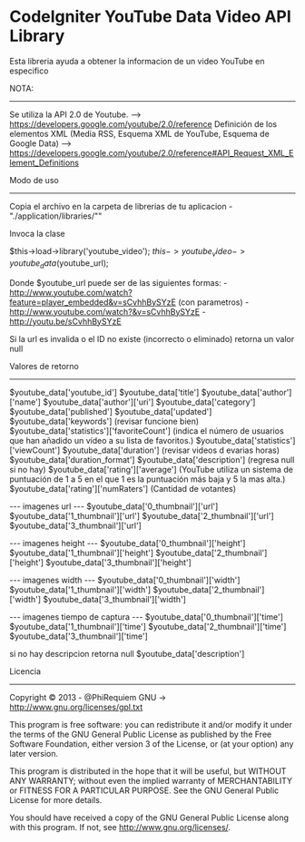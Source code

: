 CodeIgniter YouTube Data Video API Library
==========================================

Esta libreria ayuda a obtener la informacion de un video YouTube en especifico

NOTA:
_____
Se utiliza la API 2.0 de Youtube. --> https://developers.google.com/youtube/2.0/reference
Definición de los elementos XML (Media RSS, Esquema XML de YouTube, Esquema de Google Data) --> https://developers.google.com/youtube/2.0/reference#API_Request_XML_Element_Definitions


Modo de uso
___________
Copia el archivo en la carpeta de librerias de tu aplicacion - "./application/libraries/""

Invoca la clase

$this->load->library('youtube_video');
$this->youtube_video->youtube_data($youtube_url);

Donde $youtube_url puede ser de las siguientes formas:
	- http://www.youtube.com/watch?feature=player_embedded&v=sCvhhBySYzE  (con parametros)
	- http://www.youtube.com/watch?&v=sCvhhBySYzE
	- http://youtu.be/sCvhhBySYzE

Si la url es invalida o el ID no existe (incorrecto o eliminado)
retorna un valor null

Valores de retorno
__________________
$youtube_data['youtube_id']
$youtube_data['title']
$youtube_data['author']['name']
$youtube_data['author']['uri']
$youtube_data['category']
$youtube_data['published']
$youtube_data['updated']
$youtube_data['keywords'] (revisar funcione bien)
$youtube_data['statistics']['favoriteCount'] (indica el número de usuarios que han añadido un vídeo a su lista de favoritos.)
$youtube_data['statistics']['viewCount']
$youtube_data['duration'] (revisar videos d evarias horas)
$youtube_data['duration_format']
$youtube_data['description'] (regresa null si no hay)
$youtube_data['rating']['average'] (YouTube utiliza un sistema de puntuación de 1 a 5 en el que 1 es la puntuación más baja y 5 la mas alta.)
$youtube_data['rating']['numRaters'] (Cantidad de votantes)

--- imagenes url ---
$youtube_data['0_thumbnail']['url']
$youtube_data['1_thumbnail']['url']
$youtube_data['2_thumbnail']['url']
$youtube_data['3_thumbnail']['url']

--- imagenes height ---
$youtube_data['0_thumbnail']['height']
$youtube_data['1_thumbnail']['height']
$youtube_data['2_thumbnail']['height']
$youtube_data['3_thumbnail']['height']

--- imagenes width ---
$youtube_data['0_thumbnail']['width']
$youtube_data['1_thumbnail']['width']
$youtube_data['2_thumbnail']['width']
$youtube_data['3_thumbnail']['width']

--- imagenes tiempo de captura ---
$youtube_data['0_thumbnail']['time']
$youtube_data['1_thumbnail']['time']
$youtube_data['2_thumbnail']['time']
$youtube_data['3_thumbnail']['time']








si no hay descripcion retorna null $youtube_data['description']

Licencia
________
Copyright © 2013 - @PhiRequiem
GNU -> http://www.gnu.org/licenses/gpl.txt

This program is free software: you can redistribute it and/or modify it under the terms of the GNU General Public License as published by the Free Software Foundation, either version 3 of the License, or (at your option) any later version.

This program is distributed in the hope that it will be useful,
but WITHOUT ANY WARRANTY; without even the implied warranty of
MERCHANTABILITY or FITNESS FOR A PARTICULAR PURPOSE.  See the
GNU General Public License for more details.

You should have received a copy of the GNU General Public License
along with this program.  If not, see <http://www.gnu.org/licenses/>.